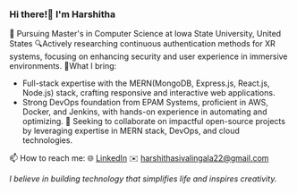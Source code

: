 ### Hi there!👋 I'm Harshitha
🔭 Pursuing Master's in Computer Science at Iowa State University, United States
🔍Actively researching continuous authentication methods for XR systems, focusing on enhancing security and user experience in immersive       environments.
🌟What I bring:
  - Full-stack expertise with the MERN(MongoDB, Express.js, React.js, Node.js) stack, crafting responsive and interactive web applications.
  - Strong DevOps foundation from EPAM Systems, proficient in AWS, Docker, and Jenkins, with hands-on experience in automating and optimizing. 
🤝 Seeking to collaborate on impactful open-source projects by leveraging expertise in MERN stack, DevOps, and cloud technologies.

📫 How to reach me:
  🌐 [LinkedIn](https://www.linkedin.com/in/harshithasivalingala/)
  ✉️ harshithasivalingala22@gmail.com

*I believe in building technology that simplifies life and inspires creativity.*

<!--
**HarshithaSivalingala/HarshithaSivalingala** is a ✨ _special_ ✨ repository because its `README.md` (this file) appears on your GitHub profile.

Here are some ideas to get you started:

- 🔭 I’m currently working on ...
- 🌱 I’m currently learning ...
- 👯 I’m looking to collaborate on ...
- 🤔 I’m looking for help with ...
- 💬 Ask me about ...
- 📫 How to reach me: ...
- 😄 Pronouns: ...
- ⚡ Fun fact: ...
-->
